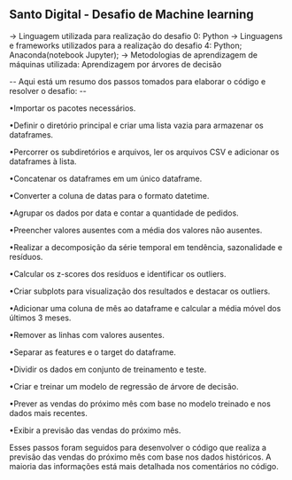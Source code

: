Santo Digital - Desafio de Machine learning
------------------------------------------------------------------
-> Linguagem utilizada para realização do desafio 0:
Python
-> Linguagens e frameworks utilizados para a realização do desafio 4:
Python;
Anaconda(notebook Jupyter);
-> Metodologias de aprendizagem de máquinas utilizada: Aprendizagem por árvores de decisão

-- Aqui está um resumo dos passos tomados para elaborar o código e resolver o desafio: --

•Importar os pacotes necessários.

•Definir o diretório principal e criar uma lista vazia para armazenar os dataframes.

•Percorrer os subdiretórios e arquivos, ler os arquivos CSV e adicionar os dataframes à lista.

•Concatenar os dataframes em um único dataframe.

•Converter a coluna de datas para o formato datetime.

•Agrupar os dados por data e contar a quantidade de pedidos.

•Preencher valores ausentes com a média dos valores não ausentes.

•Realizar a decomposição da série temporal em tendência, sazonalidade e resíduos.

•Calcular os z-scores dos resíduos e identificar os outliers.

•Criar subplots para visualização dos resultados e destacar os outliers.

•Adicionar uma coluna de mês ao dataframe e calcular a média móvel dos últimos 3 meses.

•Remover as linhas com valores ausentes.

•Separar as features e o target do dataframe.

•Dividir os dados em conjunto de treinamento e teste.

•Criar e treinar um modelo de regressão de árvore de decisão.

•Prever as vendas do próximo mês com base no modelo treinado e nos dados mais recentes.

•Exibir a previsão das vendas do próximo mês.

Esses passos foram seguidos para desenvolver o código que realiza a previsão das vendas do próximo mês com base nos dados históricos. A maioria das informações está mais detalhada nos comentários no código.
